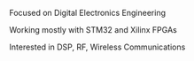 Focused on Digital Electronics Engineering

Working mostly with STM32 and Xilinx FPGAs

Interested in DSP, RF, Wireless Communications

<!---
radekmh/radekmh is a ✨ special ✨ repository because its `README.md` (this file) appears on your GitHub profile.
You can click the Preview link to take a look at your changes.
--->
